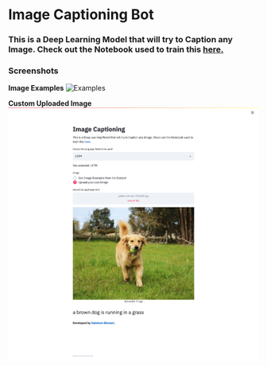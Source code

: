 # Image Captioning Bot
### This is a Deep Learning Model that will try to Caption any Image. Check out the Notebook used to train this [here.](#)

### Screenshots
**Image Examples**
![Examples](screenshots/example-1.png)


**Custom Uploaded Image**
![Test](screenshots/example-2.png)
